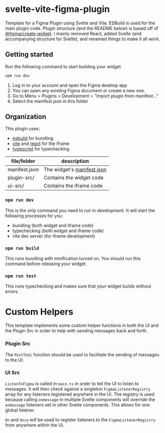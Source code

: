 # svelte-vite-figma-plugin
Template for a Figma Plugin using Svelte and Vite. ESBuild is used for the main plugin code. Plugin structure (and the README below) is based off of [@figma/create-widget](https://www.npmjs.com/package/@figma/create-widget). I mainly removed React, added Svelte (and accompanying structure for Svelte), and renamed things to make it all work.

## Getting started

Run the following command to start building your widget

```bash
npm run dev
```

1. Log in to your account and open the Figma desktop app
2. You can open any existing Figma document or create a new one.
3. Go to Menu > Plugins > Development > "Import plugin from manifest..."
4. Select the manifest.json in this folder

## Organization

This plugin uses:

- [esbuild](https://esbuild.github.io/) for bundling
- [vite](https://vitejs.dev/) and [react](https://reactjs.org/) for the iframe
- [typescript](https://www.typescriptlang.org/) for typechecking

| file/folder   | description                                                                      |
| ------------- | -------------------------------------------------------------------------------- |
| manifest.json | The widget's [manifest.json](https://www.figma.com/widget-docs/widget-manifest/) |
| plugin-src/   | Contains the widget code                                                         |
| ui-src/       | Contains the iframe code                                                         |

### `npm run dev`

This is the only command you need to run in development. It will start the following processes for you:

- bundling (both widget and iframe code)
- typechecking (both widget and iframe code)
- vite dev server (for iframe development)

### `npm run build`

This runs bundling with minification turned on. You should run this command before releasing your widget.

### `npm run test`

This runs typechecking and makes sure that your widget builds without errors.


# Custom Helpers

This template implements some custom helper functions in both the UI and the Plugin Src in order to help with sending messages back and forth. 

### Plugin Src

The `PostToUi` function should be used to facilitate the sending of messages to the UI.

### UI Src

`ListenToFigma` is called in `main.ts` in order to tell the UI to listen to messages. It will then check against a singleton `FigmaListenerRegistry` array for any listeners registered anywhere in the UI. The registry is used because calling `onmessage` in multiple Svelte components will override the `onmessage` listeners set in other Svelte components. This allows for one global listener.

`On` and `Once` will be used to register listeners to the `FigmaListenerRegistry` from anywhere within the UI.